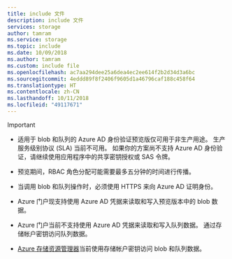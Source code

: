 ```yaml
---
title: include 文件
description: include 文件
services: storage
author: tamram
ms.service: storage
ms.topic: include
ms.date: 10/09/2018
ms.author: tamram
ms.custom: include file
ms.openlocfilehash: ac7aa294dee25a6dea4ec2ee614f2b2d34d3a6bc
ms.sourcegitcommit: 4eddd89f8f2406f9605d1a46796caf188c458f64
ms.translationtype: HT
ms.contentlocale: zh-CN
ms.lasthandoff: 10/11/2018
ms.locfileid: "49117671"
---
```

> [!IMPORTANT]
> - 适用于 blob 和队列的 Azure AD 身份验证预览版仅可用于非生产用途。 生产服务级别协议 (SLA) 当前不可用。 如果你的方案尚不支持 Azure AD 身份验证，请继续使用应用程序中的共享密钥授权或 SAS 令牌。
>
> - 预览期间，RBAC 角色分配可能需要最多五分钟的时间进行传播。
>
> - 当调用 blob 和队列操作时，必须使用 HTTPS 来向 Azure AD 证明身份。
>
> - Azure 门户现支持使用 Azure AD 凭据来读取和写入预览版本中的 blob 数据。
> 
> - Azure 门户当前不支持使用 Azure AD 凭据来读取和写入队列数据。 通过存储帐户密钥访问队列数据。
>
> - [Azure 存储资源管理器](https://azure.microsoft.com/features/storage-explorer/)当前使用存储帐户密钥访问 blob 和队列数据。


